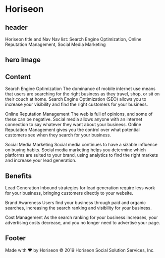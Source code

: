 # Horiseon

## header 

Horiseon title and Nav
Nav list:
Search Engine Optimization, Online Reputation Management, Social Media Marketing

## hero image

## Content

Search Engine Optimization
The dominance of mobile internet use means that users are searching for the right business as they travel, shop, or sit on their couch at home. Search Engine Optimization (SEO) allows you to increase your visibility and find the right customers for your business.

Online Reputation Management
The web is full of opinions, and some of these can be negative. Social media allows anyone with an internet connection to say whatever they want about your business. Online Reputation Management gives you the control over what potential customers see when they search for your business.

Social Media Marketing
Social media continues to have a sizable influence on buying habits. Social media marketing helps you determine which platforms are suited to your brand, using analytics to find the right markets and increase your lead generation.

## Benefits
Lead Generation
Inbound strategies for lead generation require less work for your business, bringing customers directly to your website.

Brand Awareness
Users find your business through paid and organic searches, increasing the search ranking and visibility for your business.

Cost Management
As the search ranking for your business increases, your advertising costs decrease, and you no longer need to advertise your page.

## Footer
Made with ❤️️ by Horiseon
© 2019 Horiseon Social Solution Services, Inc.
